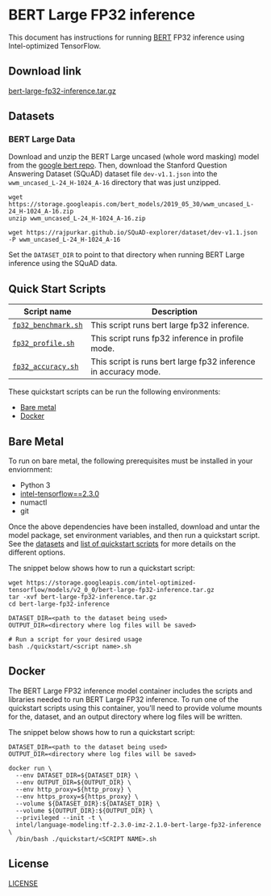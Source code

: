 <!--- 0. Title -->
# BERT Large FP32 inference

<!-- 10. Description -->

This document has instructions for running
[BERT](https://github.com/google-research/bert#what-is-bert) FP32 inference
using Intel-optimized TensorFlow.

<!--- 20. Download link -->
## Download link

[bert-large-fp32-inference.tar.gz](https://storage.googleapis.com/intel-optimized-tensorflow/models/v2_0_0/bert-large-fp32-inference.tar.gz)

<!--- 30. Datasets -->
## Datasets

### BERT Large Data
Download and unzip the BERT Large uncased (whole word masking) model from the
[google bert repo](https://github.com/google-research/bert#pre-trained-models).
Then, download the Stanford Question Answering Dataset (SQuAD) dataset file `dev-v1.1.json` into the `wwm_uncased_L-24_H-1024_A-16` directory that was just unzipped.

```
wget https://storage.googleapis.com/bert_models/2019_05_30/wwm_uncased_L-24_H-1024_A-16.zip
unzip wwm_uncased_L-24_H-1024_A-16.zip

wget https://rajpurkar.github.io/SQuAD-explorer/dataset/dev-v1.1.json -P wwm_uncased_L-24_H-1024_A-16
```
Set the `DATASET_DIR` to point to that directory when running BERT Large inference using the SQuAD data.

<!--- 40. Quick Start Scripts -->
## Quick Start Scripts

| Script name | Description |
|-------------|-------------|
| [`fp32_benchmark.sh`](fp32_benchmark.sh) | This script runs bert large fp32 inference. |
| [`fp32_profile.sh`](fp32_profile.sh) | This script runs fp32 inference in profile mode. |
| [`fp32_accuracy.sh`](fp32_accuracy.sh) | This script is runs bert large fp32 inference in accuracy mode. |

These quickstart scripts can be run the following environments:
* [Bare metal](#bare-metal)
* [Docker](#docker)


<!--- 50. Bare Metal -->
## Bare Metal

To run on bare metal, the following prerequisites must be installed in your enviornment:
* Python 3
* [intel-tensorflow==2.3.0](https://pypi.org/project/intel-tensorflow/)
* numactl
* git

Once the above dependencies have been installed, download and untar the model
package, set environment variables, and then run a quickstart script. See the
[datasets](#datasets) and [list of quickstart scripts](#quick-start-scripts) 
for more details on the different options.

The snippet below shows how to run a quickstart script:
```
wget https://storage.googleapis.com/intel-optimized-tensorflow/models/v2_0_0/bert-large-fp32-inference.tar.gz
tar -xvf bert-large-fp32-inference.tar.gz
cd bert-large-fp32-inference

DATASET_DIR=<path to the dataset being used>
OUTPUT_DIR=<directory where log files will be saved>

# Run a script for your desired usage
bash ./quickstart/<script name>.sh
```

<!-- 60. Docker -->
## Docker

The BERT Large FP32 inference model container includes the scripts and libraries
needed to run BERT Large FP32 inference. To run one of the quickstart scripts
using this container, you'll need to provide volume mounts for the,
dataset, and an output directory where log files will be written.

The snippet below shows how to run a quickstart script:
```
DATASET_DIR=<path to the dataset being used>
OUTPUT_DIR=<directory where log files will be saved>

docker run \
  --env DATASET_DIR=${DATASET_DIR} \
  --env OUTPUT_DIR=${OUTPUT_DIR} \
  --env http_proxy=${http_proxy} \
  --env https_proxy=${https_proxy} \
  --volume ${DATASET_DIR}:${DATASET_DIR} \
  --volume ${OUTPUT_DIR}:${OUTPUT_DIR} \
  --privileged --init -t \
  intel/language-modeling:tf-2.3.0-imz-2.1.0-bert-large-fp32-inference \
  /bin/bash ./quickstart/<SCRIPT NAME>.sh
```

<!--- 80. License -->
## License

[LICENSE](/LICENSE)

